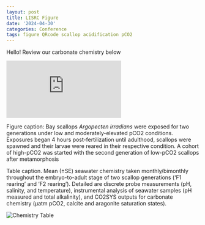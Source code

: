 ```yaml
---
layout: post
title: LISRC Figure
date: '2024-04-30'
categories: Conference
tags: figure QRcode scallop acidification pCO2
---
```


Hello! Review our carbonate chemistry below

![Chemistry Figure](https://samgurr.github.io/images/BayScallop_OA_Figure.pdf "Chemistry Figure")

Figure caption: Bay scallops *Argopecten irradians* were exposed for two generations
under low and moderately-elevated pCO2 conditions. Exposures began 4 hours post-fertilization
until adulthood, scallops were spawned and their larvae were reared in their respective condition.
A cohort of high-pCO2 was started with the second generation of low-pCO2 scallops after metamorphosis




Table caption. Mean (±SE) seawater chemistry taken monthly/bimonthly throughout the embryo-to-adult stage of two scallop generations (‘F1 rearing’ and ‘F2 rearing’). Detailed are discrete probe measurements (pH, salinity, and temperature), instrumental analysis of seawater samples (pH measured and total alkalinity), and CO2SYS outputs for carbonate chemistry (μatm pCO2, calcite and aragonite saturation states).

![Chemistry Table](https://samgurr.github.io/images/BayScallop_OA_table.jpg "Chemistry Table")
